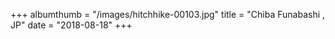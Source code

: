 +++
albumthumb = "/images/hitchhike-00103.jpg"
title = "Chiba Funabashi , JP"
date = "2018-08-18"
+++
